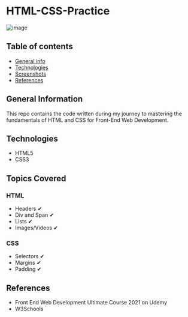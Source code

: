 # HTML-CSS-Practice

![image](https://user-images.githubusercontent.com/55777067/127402911-367481db-9bf8-4e71-8f55-edf044947e29.png)

## Table of contents
* [General info](#general-info)
* [Technologies](#technologies)
* [Screenshots](#screenshots)
* [References](#references)


## General Information
This repo contains the code written during my journey to mastering the fundamentals of HTML and CSS for Front-End Web Development. 

## Technologies
- HTML5
- CSS3

## Topics Covered

### HTML
- Headers ✔
- Div and Span ✔
- Lists ✔
- Images/Videos ✔

### CSS
- Selectors ✔
- Margins ✔
- Padding ✔


## References

- Front End Web Development Ultimate Course 2021 on Udemy 
- W3Schools
